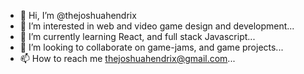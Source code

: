 - 👋 Hi, I’m @thejoshuahendrix
- 👀 I’m interested in web and video game design and development...
- 🌱 I’m currently learning React, and full stack Javascript...
- 💞️ I’m looking to collaborate on game-jams, and game projects...
- 📫 How to reach me thejoshuahendrix@gmail.com...

<!---
thejoshuahendrix/thejoshuahendrix is a ✨ special ✨ repository because its `README.md` (this file) appears on your GitHub profile.
You can click the Preview link to take a look at your changes.
--->
